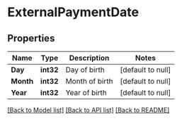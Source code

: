# ExternalPaymentDate

## Properties
Name | Type | Description | Notes
------------ | ------------- | ------------- | -------------
**Day** | **int32** | Day of birth | [default to null]
**Month** | **int32** | Month of birth | [default to null]
**Year** | **int32** | Year of birth | [default to null]

[[Back to Model list]](../README.md#documentation-for-models) [[Back to API list]](../README.md#documentation-for-api-endpoints) [[Back to README]](../README.md)

